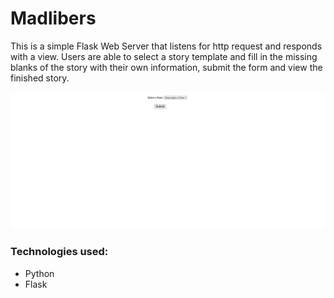 # Madlibers


This is a simple Flask Web Server that listens for http request and responds with a view. Users are able to select a story template and fill in the missing blanks of the story with their own information, submit the form and view the finished story. 

![Model](madliber.png)

### Technologies used:
* Python
* Flask
